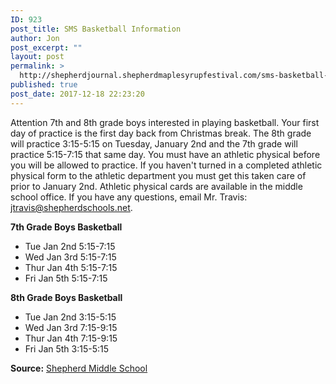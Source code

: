 ```yaml
---
ID: 923
post_title: SMS Basketball Information
author: Jon
post_excerpt: ""
layout: post
permalink: >
  http://shepherdjournal.shepherdmaplesyrupfestival.com/sms-basketball-information
published: true
post_date: 2017-12-18 22:23:20
---
```

Attention 7th and 8th grade boys interested in playing basketball. Your first day of practice is the first day back from Christmas break. The 8th grade will practice 3:15-5:15 on Tuesday, January 2nd and the 7th grade will practice 5:15-7:15 that same day. You must have an athletic physical before you will be allowed to practice. If you haven't turned in a completed athletic physical form to the athletic department you must get this taken care of prior to January 2nd. At<span class="text_exposed_show">hletic physical cards are available in the middle school office. If you have any questions, email Mr. Travis: jtravis@shepherdschools.net.</span>
<div class="text_exposed_show">

<strong>7th Grade Boys Basketball</strong>
<ul>
 	<li>Tue Jan 2nd 5:15-7:15</li>
 	<li>Wed Jan 3rd 5:15-7:15</li>
 	<li>Thur Jan 4th 5:15-7:15</li>
 	<li>Fri Jan 5th 5:15-7:15</li>
</ul>
<strong>8th Grade Boys Basketball</strong>
<ul>
 	<li>Tue Jan 2nd 3:15-5:15</li>
 	<li>Wed Jan 3rd 7:15-9:15</li>
 	<li>Thur Jan 4th 7:15-9:15</li>
 	<li>Fri Jan 5th 3:15-5:15</li>
</ul>
<strong>Source:</strong> <a href="https://www.facebook.com/sms.shepherdmi/posts/1440801202696056">Shepherd Middle School</a>

</div>